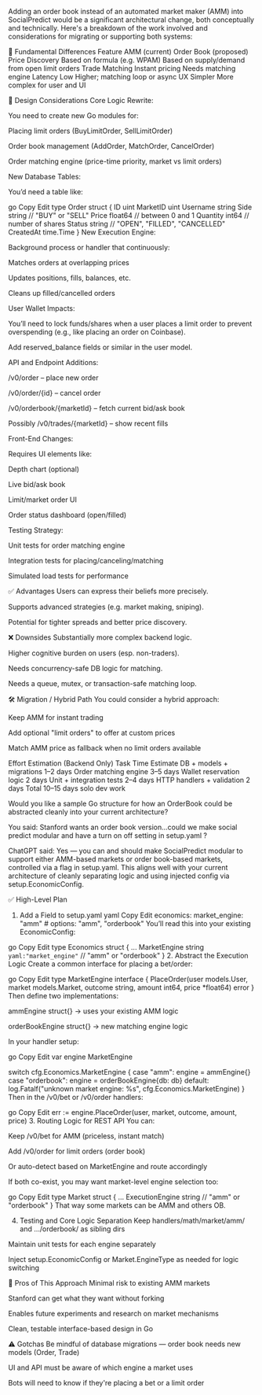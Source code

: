 Adding an order book instead of an automated market maker (AMM) into SocialPredict would be a significant architectural change, both conceptually and technically. Here's a breakdown of the work involved and considerations for migrating or supporting both systems:

🔁 Fundamental Differences
Feature	AMM (current)	Order Book (proposed)
Price Discovery	Based on formula (e.g. WPAM)	Based on supply/demand from open limit orders
Trade Matching	Instant pricing	Needs matching engine
Latency	Low	Higher; matching loop or async
UX	Simpler	More complex for user and UI

🧠 Design Considerations
Core Logic Rewrite:

You need to create new Go modules for:

Placing limit orders (BuyLimitOrder, SellLimitOrder)

Order book management (AddOrder, MatchOrder, CancelOrder)

Order matching engine (price-time priority, market vs limit orders)

New Database Tables:

You’d need a table like:

go
Copy
Edit
type Order struct {
  ID        uint
  MarketID  uint
  Username  string
  Side      string  // "BUY" or "SELL"
  Price     float64 // between 0 and 1
  Quantity  int64   // number of shares
  Status    string  // "OPEN", "FILLED", "CANCELLED"
  CreatedAt time.Time
}
New Execution Engine:

Background process or handler that continuously:

Matches orders at overlapping prices

Updates positions, fills, balances, etc.

Cleans up filled/cancelled orders

User Wallet Impacts:

You’ll need to lock funds/shares when a user places a limit order to prevent overspending (e.g., like placing an order on Coinbase).

Add reserved_balance fields or similar in the user model.

API and Endpoint Additions:

/v0/order – place new order

/v0/order/{id} – cancel order

/v0/orderbook/{marketId} – fetch current bid/ask book

Possibly /v0/trades/{marketId} – show recent fills

Front-End Changes:

Requires UI elements like:

Depth chart (optional)

Live bid/ask book

Limit/market order UI

Order status dashboard (open/filled)

Testing Strategy:

Unit tests for order matching engine

Integration tests for placing/canceling/matching

Simulated load tests for performance

✅ Advantages
Users can express their beliefs more precisely.

Supports advanced strategies (e.g. market making, sniping).

Potential for tighter spreads and better price discovery.

❌ Downsides
Substantially more complex backend logic.

Higher cognitive burden on users (esp. non-traders).

Needs concurrency-safe DB logic for matching.

Needs a queue, mutex, or transaction-safe matching loop.

🛠 Migration / Hybrid Path
You could consider a hybrid approach:

Keep AMM for instant trading

Add optional "limit orders" to offer at custom prices

Match AMM price as fallback when no limit orders available

Effort Estimation (Backend Only)
Task	Time Estimate
DB + models + migrations	1–2 days
Order matching engine	3–5 days
Wallet reservation logic	2 days
Unit + integration tests	2–4 days
HTTP handlers + validation	2 days
Total	10–15 days solo dev work

Would you like a sample Go structure for how an OrderBook could be abstracted cleanly into your current architecture?






You said:
Stanford wants an order book version…could we make social predict modular and have a turn on off setting in setup.yaml ?


ChatGPT said:
Yes — you can and should make SocialPredict modular to support either AMM-based markets or order book-based markets, controlled via a flag in setup.yaml. This aligns well with your current architecture of cleanly separating logic and using injected config via setup.EconomicConfig.

✅ High-Level Plan
1. Add a Field to setup.yaml
yaml
Copy
Edit
economics:
  market_engine: "amm"  # options: "amm", "orderbook"
You’ll read this into your existing EconomicConfig:

go
Copy
Edit
type Economics struct {
  ...
  MarketEngine string `yaml:"market_engine"` // "amm" or "orderbook"
}
2. Abstract the Execution Logic
Create a common interface for placing a bet/order:

go
Copy
Edit
type MarketEngine interface {
  PlaceOrder(user models.User, market models.Market, outcome string, amount int64, price *float64) error
}
Then define two implementations:

ammEngine struct{} → uses your existing AMM logic

orderBookEngine struct{} → new matching engine logic

In your handler setup:

go
Copy
Edit
var engine MarketEngine

switch cfg.Economics.MarketEngine {
case "amm":
  engine = ammEngine{}
case "orderbook":
  engine = orderBookEngine{db: db}
default:
  log.Fatalf("unknown market engine: %s", cfg.Economics.MarketEngine)
}
Then in the /v0/bet or /v0/order handlers:

go
Copy
Edit
err := engine.PlaceOrder(user, market, outcome, amount, price)
3. Routing Logic for REST API
You can:

Keep /v0/bet for AMM (priceless, instant match)

Add /v0/order for limit orders (order book)

Or auto-detect based on MarketEngine and route accordingly

If both co-exist, you may want market-level engine selection too:

go
Copy
Edit
type Market struct {
  ...
  ExecutionEngine string // "amm" or "orderbook"
}
That way some markets can be AMM and others OB.

4. Testing and Core Logic Separation
Keep handlers/math/market/amm/ and .../orderbook/ as sibling dirs

Maintain unit tests for each engine separately

Inject setup.EconomicConfig or Market.EngineType as needed for logic switching

🧠 Pros of This Approach
Minimal risk to existing AMM markets

Stanford can get what they want without forking

Enables future experiments and research on market mechanisms

Clean, testable interface-based design in Go

⚠️ Gotchas
Be mindful of database migrations — order book needs new models (Order, Trade)

UI and API must be aware of which engine a market uses

Bots will need to know if they're placing a bet or a limit order